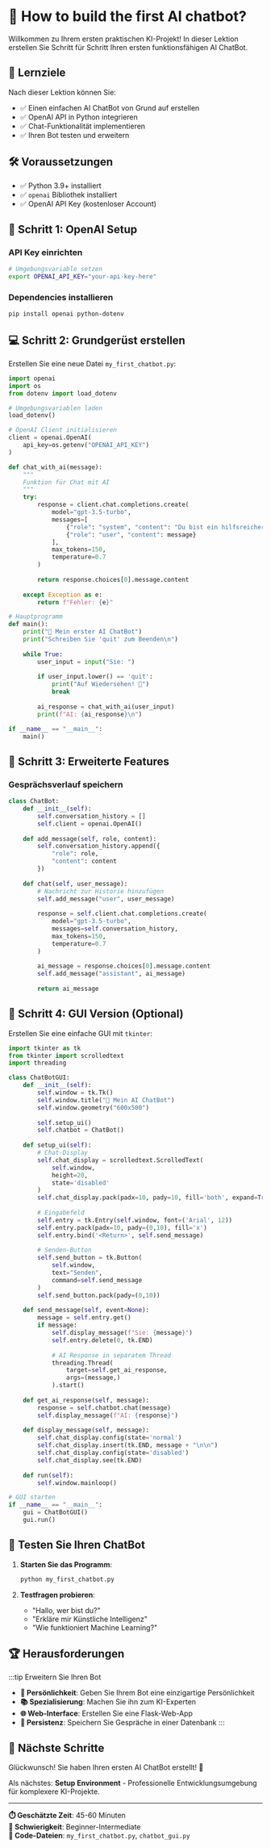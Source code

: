 # 🤖 How to build the first AI chatbot?

Willkommen zu Ihrem ersten praktischen KI-Projekt! In dieser Lektion erstellen Sie Schritt für Schritt Ihren ersten funktionsfähigen AI ChatBot.

## 🎯 Lernziele

Nach dieser Lektion können Sie:
- ✅ Einen einfachen AI ChatBot von Grund auf erstellen
- ✅ OpenAI API in Python integrieren
- ✅ Chat-Funktionalität implementieren
- ✅ Ihren Bot testen und erweitern

## 🛠️ Voraussetzungen

- ✅ Python 3.9+ installiert
- ✅ `openai` Bibliothek installiert
- ✅ OpenAI API Key (kostenloser Account)

## 🚀 Schritt 1: OpenAI Setup

### API Key einrichten
```bash
# Umgebungsvariable setzen
export OPENAI_API_KEY="your-api-key-here"
```

### Dependencies installieren
```bash
pip install openai python-dotenv
```

## 💻 Schritt 2: Grundgerüst erstellen

Erstellen Sie eine neue Datei `my_first_chatbot.py`:

```python
import openai
import os
from dotenv import load_dotenv

# Umgebungsvariablen laden
load_dotenv()

# OpenAI Client initialisieren
client = openai.OpenAI(
    api_key=os.getenv("OPENAI_API_KEY")
)

def chat_with_ai(message):
    """
    Funktion für Chat mit AI
    """
    try:
        response = client.chat.completions.create(
            model="gpt-3.5-turbo",
            messages=[
                {"role": "system", "content": "Du bist ein hilfsreicher AI-Assistent."},
                {"role": "user", "content": message}
            ],
            max_tokens=150,
            temperature=0.7
        )
        
        return response.choices[0].message.content
    
    except Exception as e:
        return f"Fehler: {e}"

# Hauptprogramm
def main():
    print("🤖 Mein erster AI ChatBot")
    print("Schreiben Sie 'quit' zum Beenden\n")
    
    while True:
        user_input = input("Sie: ")
        
        if user_input.lower() == 'quit':
            print("Auf Wiedersehen! 👋")
            break
            
        ai_response = chat_with_ai(user_input)
        print(f"AI: {ai_response}\n")

if __name__ == "__main__":
    main()
```

## 🔧 Schritt 3: Erweiterte Features

### Gesprächsverlauf speichern
```python
class ChatBot:
    def __init__(self):
        self.conversation_history = []
        self.client = openai.OpenAI()
    
    def add_message(self, role, content):
        self.conversation_history.append({
            "role": role,
            "content": content
        })
    
    def chat(self, user_message):
        # Nachricht zur Historie hinzufügen
        self.add_message("user", user_message)
        
        response = self.client.chat.completions.create(
            model="gpt-3.5-turbo",
            messages=self.conversation_history,
            max_tokens=150,
            temperature=0.7
        )
        
        ai_message = response.choices[0].message.content
        self.add_message("assistant", ai_message)
        
        return ai_message
```

## 🎨 Schritt 4: GUI Version (Optional)

Erstellen Sie eine einfache GUI mit `tkinter`:

```python
import tkinter as tk
from tkinter import scrolledtext
import threading

class ChatBotGUI:
    def __init__(self):
        self.window = tk.Tk()
        self.window.title("🤖 Mein AI ChatBot")
        self.window.geometry("600x500")
        
        self.setup_ui()
        self.chatbot = ChatBot()
    
    def setup_ui(self):
        # Chat-Display
        self.chat_display = scrolledtext.ScrolledText(
            self.window, 
            height=20, 
            state='disabled'
        )
        self.chat_display.pack(padx=10, pady=10, fill='both', expand=True)
        
        # Eingabefeld
        self.entry = tk.Entry(self.window, font=('Arial', 12))
        self.entry.pack(padx=10, pady=(0,10), fill='x')
        self.entry.bind('<Return>', self.send_message)
        
        # Senden-Button
        self.send_button = tk.Button(
            self.window, 
            text="Senden", 
            command=self.send_message
        )
        self.send_button.pack(pady=(0,10))
    
    def send_message(self, event=None):
        message = self.entry.get()
        if message:
            self.display_message(f"Sie: {message}")
            self.entry.delete(0, tk.END)
            
            # AI Response in separatem Thread
            threading.Thread(
                target=self.get_ai_response, 
                args=(message,)
            ).start()
    
    def get_ai_response(self, message):
        response = self.chatbot.chat(message)
        self.display_message(f"AI: {response}")
    
    def display_message(self, message):
        self.chat_display.config(state='normal')
        self.chat_display.insert(tk.END, message + "\n\n")
        self.chat_display.config(state='disabled')
        self.chat_display.see(tk.END)
    
    def run(self):
        self.window.mainloop()

# GUI starten
if __name__ == "__main__":
    gui = ChatBotGUI()
    gui.run()
```

## 🧪 Testen Sie Ihren ChatBot

1. **Starten Sie das Programm**:
   ```bash
   python my_first_chatbot.py
   ```

2. **Testfragen probieren**:
   - "Hallo, wer bist du?"
   - "Erkläre mir Künstliche Intelligenz"
   - "Wie funktioniert Machine Learning?"

## 🏆 Herausforderungen

:::tip Erweitern Sie Ihren Bot
- **🎯 Persönlichkeit**: Geben Sie Ihrem Bot eine einzigartige Persönlichkeit
- **📚 Spezialisierung**: Machen Sie ihn zum KI-Experten
- **🌐 Web-Interface**: Erstellen Sie eine Flask-Web-App
- **💾 Persistenz**: Speichern Sie Gespräche in einer Datenbank
:::

## 🎯 Nächste Schritte

Glückwunsch! Sie haben Ihren ersten AI ChatBot erstellt! 🎉

Als nächstes: **Setup Environment** - Professionelle Entwicklungsumgebung für komplexere KI-Projekte.

---

**⏱️ Geschätzte Zeit**: 45-60 Minuten  
**🎯 Schwierigkeit**: Beginner-Intermediate  
**📁 Code-Dateien**: `my_first_chatbot.py`, `chatbot_gui.py` 